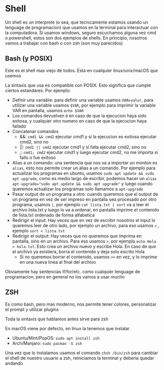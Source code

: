 # Shell

Un shell es un interprete (o sea, que tecnicamente estamos usando un lenguage de programacion) que usamos en la terminal para interactuar con la computadora. Si usamos windows, seguro escuchamos alguna vez cmd o powershell, estos son dos ejemplos de shells. En principio, nosotros vamos a trabajar con bash o con zsh (son muy parecidos)

## Bash (y POSIX)

Este es el shell mas viejo de todos. Esta en cualquier linux/unix/macOS que usemos

La sintaxis que usa es compatible con POSIX. Esto significa que cumple ciertos estandares. Por ejemplo:

- Definir una variable: para definir una variable usamos `VAR=valor`, para utilizar una variable usamos `$VAR`, por ejemplo para imprimir la variable VAR en pantalla, usamos `echo $VAR`
- Los comandos devuelven `0` en caso de que la ejecucion haya sido exitosa, y cualquier otro numero en caso de que la ejecucion haya fallado
- Concatenar comandos
  - &&: `cmd1 && cmd2` ejecutar cmd1 y si la ejecucion es exitosa ejecutar cmd2, sino no
  - ||: `cmd1 || cmd2` ejecutar cmd1 y si falla ejecutar cmd2, sino no
  - ;: `cmd1; cmd2` ejecutar cmd1 y luego ejecutar cmd2, no me importa si fallo o fue exitoso
- Alias a un comando: una sentencia que nos va a importar un monton es `alias`, esto nos permite crear un alias a un comando. Por ejemplo para actualizar los programas en ubuntu, usamos `sudo apt update && sudo apt upgrade`, como es medio largo de escribir, podemos hacer un `alias apt-upgrade="sudo apt update && sudo apt upgrade"` y luego cuando queremos actualizar los programas solo llamamos a `apt-upgrade`
- Pasar output de un programa a otro: cuando queremos que el output de un programa en vez de ser impreso en pantalla sea procesado por otro programa, usamos `|`, por ejemplo `cat lista.txt | sort` va a leer el archivo lista.txt y luego lo va a ordenar, en pantalla imprime el contenido de lista.txt ordenado de forma alfabetica
- Redirigir el input: Hay veces que en vez de escribir nosotros el input lo queremos leer de otro lado, por ejemplo un archivo, para eso usamos `<` , ejemplo `sort < lista.txt`
- Redirigir el output: Hay veces que no queremos que imprima en pantalla, sino en un archivo. Para eso usamos `>`, por ejemplo `echo Hola > hola.txt`. Esto crea un archivo nuevo y escribe Hola. En caso de que el archivo ya existiera, borra el contenido y deja solo escrito Hola
  - Si no queremos borrar el contenido, usamos `>>` en vez, y lo imprime en una nueva linea al final del archivo

Obviamente hay sentencias if/for/etc. como cualquier lenguage de programacion, pero en general no los vamos a usar mucho

## ZSH

Es como bash, pero mas moderno, nos permite tener colores, personalizar el prompt y utilizar plugins

Toda la sintaxis que hablamos antes sirve para zsh

En macOS viene por defecto, en linux la tenemos que instalar

- Ubuntu/Mint/PopOS: `sudo apt install zsh`
- Arch/Manjaro: `sudo pacman -S zsh`

Una vez que lo instalamos usamos el comando `chsh /bin/zsh` para cambiar el shell de nuestro usuario a zsh, reiniciamos la terminal y deberia quedar andando
